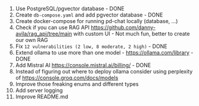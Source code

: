 1. Use PostgreSQL/pgvector database - DONE
2. Create `db-compose.yaml` and add pgvector database - DONE
3. Create docker-compose for running pd-chat locally (database, ...)
4. Check if you can use RAG API https://github.com/danny-avila/rag_api/tree/main with custom UI - Not much fun, better to
   create our own RAG
5. Fix ``12 vulnerabilities (2 low, 8 moderate, 2 high)`` - DONE
6. Extend ollama to use more than one model - https://ollama.com/library - DONE
7. Add Mistral AI https://console.mistral.ai/billing/ - DONE
8. Instead of figuring out where to deploy ollama consider using perplexity of https://console.groq.com/docs/models
9. Improve those freaking enums and different types
10. Add server logging
11. Improve README.md
